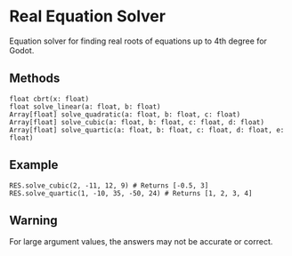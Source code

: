 # Real Equation Solver
Equation solver for finding real roots of equations up to 4th degree for Godot.

## Methods
```gdscript
float cbrt(x: float)
float solve_linear(a: float, b: float)
Array[float] solve_quadratic(a: float, b: float, c: float)
Array[float] solve_cubic(a: float, b: float, c: float, d: float)
Array[float] solve_quartic(a: float, b: float, c: float, d: float, e: float)
```

## Example
```gdscript
RES.solve_cubic(2, -11, 12, 9) # Returns [-0.5, 3]
RES.solve_quartic(1, -10, 35, -50, 24) # Returns [1, 2, 3, 4]
```

## Warning
For large argument values, the answers may not be accurate or correct.
